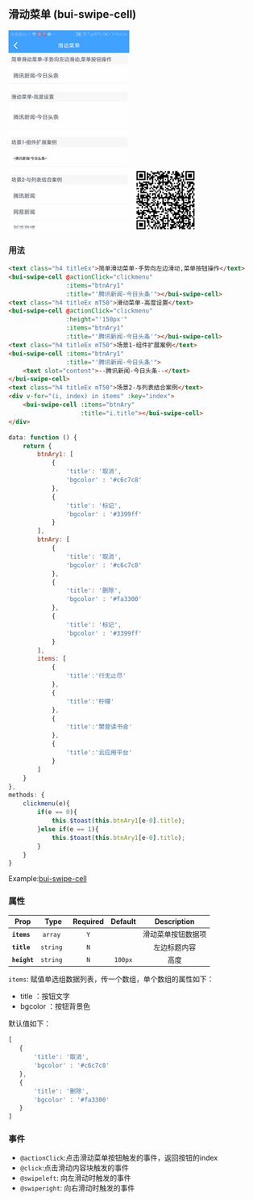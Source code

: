 ## 滑动菜单 (bui-swipe-cell)

![](../assets/gif/swipecell.gif)&nbsp;&nbsp;&nbsp;<img src="../assets/qrcode/swipecell.png" alt="" width="120px">


### 用法

```html
<text class="h4 titleEx">简单滑动菜单-手势向左边滑动,菜单按钮操作</text>
<bui-swipe-cell @actionClick="clickmenu"
                :items="btnAry1"
                :title="'腾讯新闻-今日头条'"></bui-swipe-cell>
<text class="h4 titleEx mT50">滑动菜单-高度设置</text>
<bui-swipe-cell @actionClick="clickmenu"
                :height="'150px'"
                :items="btnAry1"
                :title="'腾讯新闻-今日头条'"></bui-swipe-cell>
<text class="h4 titleEx mT50">场景1-组件扩展案例</text>
<bui-swipe-cell :items="btnAry1"
                :title="'腾讯新闻-今日头条'">
    <text slot="content">--腾讯新闻-今日头条--</text>
</bui-swipe-cell>
<text class="h4 titleEx mT50">场景2-与列表结合案例</text>
<div v-for="(i, index) in items" :key="index">
    <bui-swipe-cell :items="btnAry"
                    :title="i.title"></bui-swipe-cell>
</div>
```

```javascript
data: function () {
    return {
        btnAry1: [
	        {
	            'title': '取消',
	            'bgcolor' : '#c6c7c8'
	        },
	        {
	            'title': '标记',
	            'bgcolor' : '#3399ff'
	        }
	    ],
	    btnAry: [
	        {
	            'title': '取消',
	            'bgcolor' : '#c6c7c8'
	        },
	        {
	            'title': '删除',
	            'bgcolor' : '#fa3300'
	        },
	        {
	            'title': '标记',
	            'bgcolor' : '#3399ff'
	        }
	    ],
	    items: [
	        {
	            'title':'行无止尽'
	        },
	        {
	            'title':'柠檬'
	        },
	        {
	            'title':'樊登读书会'
	        },
	        {
	            'title':'云应用平台'
	        }
	    ]
    }
},
methods: {
    clickmenu(e){
        if(e == 0){
            this.$toast(this.btnAry1[e-0].title);
        }else if(e == 1){
            this.$toast(this.btnAry1[e-0].title);
        }
    }
}
```

Example:[bui-swipe-cell](https://github.com/bingo-oss/bui-weex-sample/blob/master/src/views/example/swipe-cell-demo.vue)

### 属性

| Prop | Type | Required | Default | Description |
| ---- |:----:|:---:|:-------:| :----------:|
| **`items`** | `array ` | `Y` | | 滑动菜单按钮数据项 |
| **`title`** | `string ` | `N` | | 左边标题内容 |
| **`height`** | `string ` | `N` | `100px` | 高度 |

`items`: 赋值单选组数据列表，传一个数组，单个数组的属性如下：

  * title ：按钮文字
  * bgcolor ：按钮背景色
 
 默认值如下：
 
 ```javascript
 [
    {
        'title': '取消',
        'bgcolor' : '#c6c7c8'
    },
    {
        'title': '删除',
        'bgcolor' : '#fa3300'
    }
]
 ```


### 事件

* `@actionClick`:点击滑动菜单按钮触发的事件，返回按钮的index
* `@click`:点击滑动内容块触发的事件
* `@swipeleft`: 向左滑动时触发的事件
* `@swiperight`: 向右滑动时触发的事件